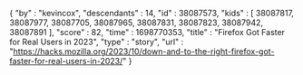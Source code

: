 {
  "by" : "kevincox",
  "descendants" : 14,
  "id" : 38087573,
  "kids" : [ 38087817, 38087977, 38087705, 38087965, 38087831, 38087823, 38087942, 38087891 ],
  "score" : 82,
  "time" : 1698770353,
  "title" : "Firefox Got Faster for Real Users in 2023",
  "type" : "story",
  "url" : "https://hacks.mozilla.org/2023/10/down-and-to-the-right-firefox-got-faster-for-real-users-in-2023/"
}
